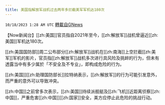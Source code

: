 ```yaml
---
title: 美国指解放军战机过去两年多拦截美军军机达180次
---
```

`10/18/2023 1:28 AM UTC` [轉載自GNews](https://gnews.org/articles/1847518)

【Now新闻台】[[zh:美国]]官员指自2021年至今，[[zh:解放军]]战机曾逼近[[zh:美国]]军机达180次。

[[zh:美国国防部]]周二公布部分[[zh:解放军]]战机在[[zh:南海]]上空拦截[[zh:美军]]军机的影片，官员指[[zh:解放军]]战机多次进行具风险及挑衅的行为，但未有透露当中有多少属於「不安全及不专业」，即构成危险的行为。

[[zh:美国]][[zh:助理国防部长]]拉特纳表示，[[zh:解放军]]的行为可能引发意外，而严重的意外可以导致冲突。

[[zh:中国]]之前曾多次表示，[[zh:美国]]持续派舰艇及[[zh:飞机]]近距离侦察[[zh:中国]]，严重危害[[zh:中国]][[zh:国家]]安全，美方应停止此危险的挑战行动。
